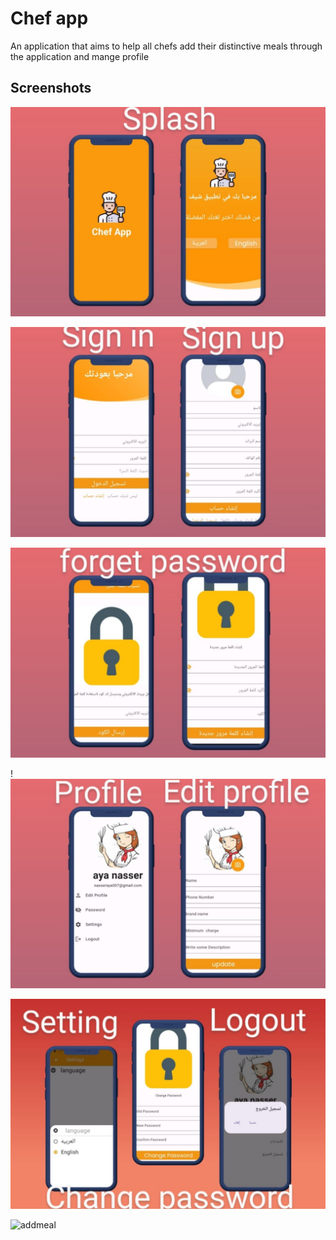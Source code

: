 
# Chef app

An application that aims to help all chefs add their distinctive meals through the application and mange profile


## Screenshots

![splash and change lang](https://github.com/AyaNasserEzat/chef-app/blob/master/screenshots/splash.jpeg?raw=true)


![signup and signin](https://github.com/AyaNasserEzat/chef-app/blob/master/screenshots/sign.jpeg?raw=true)

![forgetPasswrd](https://github.com/AyaNasserEzat/chef-app/blob/master/screenshots/forgetPasswrd.jpeg?raw=true)

!![profileDetails and edit it](https://github.com/AyaNasserEzat/chef-app/blob/master/screenshots/profileDetails.jpeg?raw=true)

![mange profile](https://github.com/AyaNasserEzat/chef-app/blob/master/screenshots/mangeProfie.jpeg?raw=true)

![addmeal](https://github.com/user-attachments/assets/ef84ac62-c891-47f7-afa7-05d3b193bc00)
